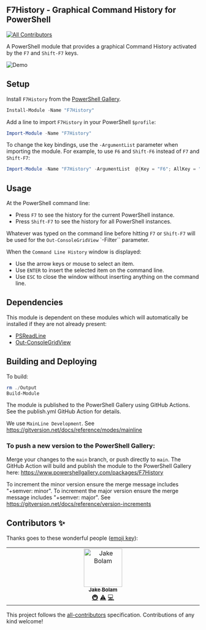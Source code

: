 ## F7History - Graphical Command History for PowerShell
<!-- ALL-CONTRIBUTORS-BADGE:START - Do not remove or modify this section -->
[![All Contributors](https://img.shields.io/badge/all_contributors-1-orange.svg?style=flat-square)](#contributors-)
<!-- ALL-CONTRIBUTORS-BADGE:END -->

A PowerShell module that provides a graphical Command History activated by the `F7` and `Shift-F7` keys.

![Demo](https://i.imgur.com/GvX7LEL.gif)

## Setup

Install `F7History` from the [PowerShell Gallery](https://www.powershellgallery.com/packages/F7History/).

```ps1
Install-Module -Name "F7History"
```

Add a line to import `F7History` in your PowerShell `$profile`:

```ps1
Import-Module -Name "F7History"
```

To change the key bindings, use the `-ArgumentList` parameter when importing the module. For example, to use `F6` and `Shift-F6` instead of `F7` and `Shift-F7`:

```ps1
Import-Module -Name "F7History" -ArgumentList  @{Key = "F6"; AllKey = "Shift-F6"}
```

## Usage 

At the PowerShell command line:

* Press `F7` to see the history for the current PowerShell instance.
* Press `Shift-F7` to see the history for all PowerShell instances.

Whatever was typed on the command line before hitting `F7` or `Shift-F7` will be used for the `Out-ConsoleGridView` `-Filter`` parameter.

When the `Command Line History` window is displayed:

* Use the arrow keys or mouse to select an item.
* Use `ENTER` to insert the selected item on the command line.
* Use `ESC` to close the window without inserting anything on the command line.

## Dependencies

This module is dependent on these modules which will automatically be installed if they are not already present:

* [PSReadLine](https://github.com/PowerShell/PSReadLine)
* [Out-ConsoleGridView](https://github.com/PowerShell/GraphicalTools)

## Building and Deploying

To build:

```ps1
rm ./Output
Build-Module
``````

The module is published to the PowerShell Gallery using GitHub Actions. See the publish.yml GitHub Action for details.

We use `MainLine Development`. See https://gitversion.net/docs/reference/modes/mainline

### To push a new version to the PowerShell Gallery:

Merge your changes to the `main` branch, or push directly to `main`. The GitHub Action will build and publish the module to the PowerShell Gallery here: https://www.powershellgallery.com/packages/F7History

To increment the minor version ensure the merge message includes "+semver: minor". To increment the major version ensure the merge message includes "+semver: major". See https://gitversion.net/docs/reference/version-increments


## Contributors ✨

Thanks goes to these wonderful people ([emoji key](https://allcontributors.org/docs/en/emoji-key)):

<!-- ALL-CONTRIBUTORS-LIST:START - Do not remove or modify this section -->
<!-- prettier-ignore-start -->
<!-- markdownlint-disable -->
<table>
  <tbody>
    <tr>
      <td align="center" valign="top" width="14.28%"><a href="https://jakebolam.com"><img src="https://avatars.githubusercontent.com/u/3534236?v=4?s=100" width="100px;" alt="Jake Bolam"/><br /><sub><b>Jake Bolam</b></sub></a><br /><a href="#infra-jakebolam" title="Infrastructure (Hosting, Build-Tools, etc)">🚇</a> <a href="https://github.com/gui-cs/F7History/commits?author=jakebolam" title="Tests">⚠️</a> <a href="https://github.com/gui-cs/F7History/commits?author=jakebolam" title="Code">💻</a></td>
    </tr>
  </tbody>
</table>

<!-- markdownlint-restore -->
<!-- prettier-ignore-end -->

<!-- ALL-CONTRIBUTORS-LIST:END -->

This project follows the [all-contributors](https://github.com/all-contributors/all-contributors) specification. Contributions of any kind welcome!